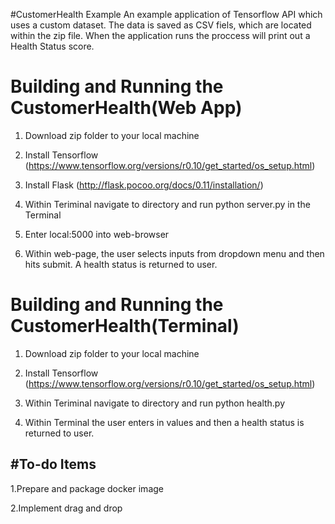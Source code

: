 #CustomerHealth Example
An example application of Tensorflow API which uses a custom dataset. The data is saved as CSV fiels, which are located within the zip file. When the application runs the proccess will print out a Health Status score.

# Building and Running the CustomerHealth(Web App)

1. Download zip folder to your local machine

2. Install Tensorflow 
  (https://www.tensorflow.org/versions/r0.10/get_started/os_setup.html)

3. Install Flask
  (http://flask.pocoo.org/docs/0.11/installation/)

4. Within Teriminal navigate to directory and run python server.py in the Terminal

5. Enter local:5000 into web-browser

6. Within web-page, the user selects inputs from dropdown menu and then hits submit. A health status is returned to user.

# Building and Running the CustomerHealth(Terminal)

1. Download zip folder to your local machine

2. Install Tensorflow (https://www.tensorflow.org/versions/r0.10/get_started/os_setup.html)

4. Within Teriminal navigate to directory and run python health.py 

5. Within Terminal the user enters in values and then a health status is returned to user. 




#To-do Items
-----------------------------------
1.Prepare and package docker image

2.Implement drag and drop 
